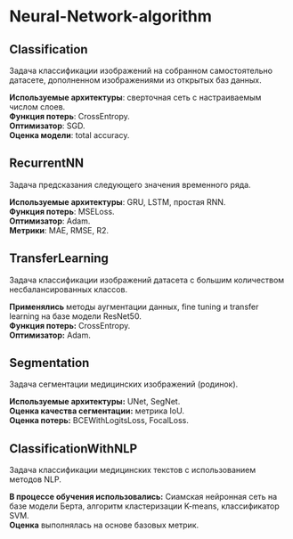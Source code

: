 # Neural-Network-algorithm

## Classification
Задача классификации изображений на собранном самостоятельно датасете, дополненном изображениями из открытых баз данных.

**Используемые архитектуры**: сверточная сеть с настраиваемым числом слоев.  
**Функция потерь**: CrossEntropy.  
**Оптимизатор**: SGD.  
**Оценка модели**: total accuracy.  

## RecurrentNN 
Задача предсказания следующего значения временного ряда.

**Используемые архитектуры**: GRU, LSTM, простая RNN.  
**Функция потерь**: MSELoss.  
**Оптимизатор**: Adam.  
**Метрики**: MAE, RMSE, R2.  

## TransferLearning  
Задача классификации изображений датасета с большим количеством несбалансированных классов.

**Применялись** методы аугментации данных, fine tuning и transfer learning на базе модели ResNet50.  
**Функция потерь:** CrossEntropy.  
**Оптимизатор:** Adam.  

## Segmentation  
Задача сегментации медицинских изображений (родинок).  

**Используемые архитектуры:** UNet, SegNet.  
**Оценка качества сегментации:** метрика IoU.  
**Оценка потерь:** BCEWithLogitsLoss, FocalLoss.  

## ClassificationWithNLP  
Задача классификации медицинских текстов с использованием методов NLP.

**В процессе обучения использовались:** Сиамская нейронная сеть на базе модели Берта, алгоритм кластеризации K-means, классификатор SVM.  
**Оценка** выполнялась на основе базовых метрик.  

